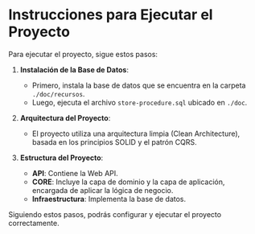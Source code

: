 # Instrucciones para Ejecutar el Proyecto

Para ejecutar el proyecto, sigue estos pasos:

1. **Instalación de la Base de Datos**:

   - Primero, instala la base de datos que se encuentra en la carpeta `./doc/recursos`.
   - Luego, ejecuta el archivo `store-procedure.sql` ubicado en `./doc`.

2. **Arquitectura del Proyecto**:

   - El proyecto utiliza una arquitectura limpia (Clean Architecture), basada en los principios SOLID y el patrón CQRS.

3. **Estructura del Proyecto**:
   - **API**: Contiene la Web API.
   - **CORE**: Incluye la capa de dominio y la capa de aplicación, encargada de aplicar la lógica de negocio.
   - **Infraestructura**: Implementa la base de datos.

Siguiendo estos pasos, podrás configurar y ejecutar el proyecto correctamente.
